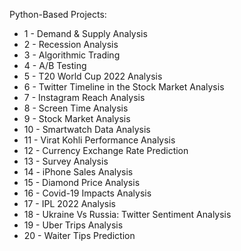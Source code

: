 Python-Based Projects:
- 1 - Demand & Supply Analysis
- 2 - Recession Analysis
- 3 - Algorithmic Trading
- 4 - A/B Testing
- 5 - T20 World Cup 2022 Analysis
- 6 - Twitter Timeline in the Stock Market Analysis
- 7 - Instagram Reach Analysis
- 8 - Screen Time Analysis
- 9 - Stock Market Analysis
- 10 - Smartwatch Data Analysis
- 11 - Virat Kohli Performance Analysis
- 12 - Currency Exchange Rate Prediction
- 13 - Survey Analysis
- 14 - iPhone Sales Analysis
- 15 - Diamond Price Analysis
- 16 - Covid-19 Impacts Analysis
- 17 - IPL 2022 Analysis
- 18 - Ukraine Vs Russia: Twitter Sentiment Analysis
- 19 - Uber Trips Analysis 
- 20 - Waiter Tips Prediction
